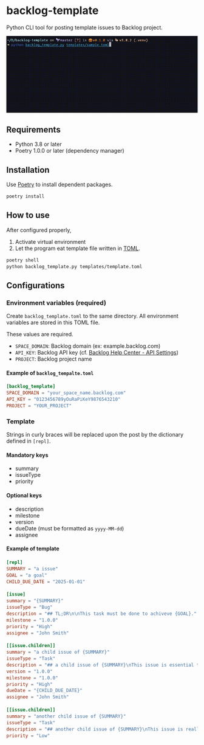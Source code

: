 # backlog-template

Python CLI tool for posting template issues to Backlog project.

![demo](demo.gif)

## Requirements

- Python 3.8 or later
- Poetry 1.0.0 or later (dependency manager)

## Installation

Use [Poetry](https://python-poetry.org) to install dependent packages.

```sh
poetry install
```

## How to use

After configured properly,

1. Activate virtual environment
2. Let the program eat template file written in [TOML](https://github.com/toml-lang/toml).

```sh
poetry shell
python backlog_template.py templates/template.toml
```

## Configurations

### Environment variables (required)

Create `backlog_template.toml` to the same directory. All environment variables are stored in this TOML file.

These values are required.

- `SPACE_DOMAIN`: Backlog domain (ex: example.backlog.com)
- `API_KEY`: Backlog API key (cf. [Backlog Help Center - API Settings](https://support.backlog.com/hc/en-us/articles/115015420567-API-Settings))
- `PROJECT`: Backlog project name

#### Example of `backlog_tempalte.toml`

```toml
[backlog_template]
SPACE_DOMAIN = "your_space_name.backlog.com"
API_KEY = "0123456789yOuRaPiKeY9876543210"
PROJECT = "YOUR_PROJECT"
```

### Template

Strings in curly braces will be replaced upon the post by the dictionary defined in `[repl]`.

#### Mandatory keys

- summary
- issueType
- priority

#### Optional keys

- description
- milestone
- version
- dueDate (must be formatted as `yyyy-MM-dd`)
- assignee

#### Example of template

```toml
[repl]
SUMMARY = "a issue"
GOAL = "a goal"
CHILD_DUE_DATE = "2025-01-01"

[issue]
summary = "{SUMMARY}"
issueType = "Bug"
description = "## TL;DR\n\nThis task must be done to achiveve {GOAL}."
milestone = "1.0.0"
priority = "High"
assignee = "John Smith"

[[issue.children]]
summary = "a child issue of {SUMMARY}"
issueType = "Task"
description = "## a child issue of {SUMMARY}\nThis issue is essential to achieve {GOAL}."
version = "1.0.0"
milestone = "1.0.0"
priority = "High"
dueDate = "{CHILD_DUE_DATE}"
assignee = "John Smith"

[[issue.children]]
summary = "another child issue of {SUMMARY}"
issueType = "Task"
description = "## another child issue of {SUMMARY}\nThis issue is really important to achieve {GOAL}."
priority = "Low"
```

